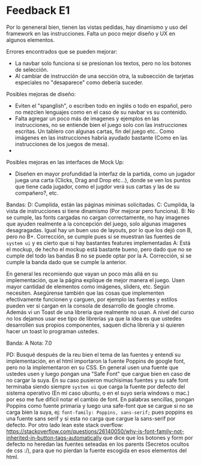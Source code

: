 # Feedback E1

Por lo geneneral bien, tienen las vistas pedidas, hay dinamismo y uso del framework en las instrucciones. Falta un poco mejor diseño y UX en algunos elementos.

Errores encontrados que se pueden mejorar:

- La navbar solo funciona si se presionan los textos, pero no los botones de selección.
- Al cambiar de instrucción de una sección otra, la subsección de tarjetas especiales no "desaparece" como debería suceder.

Posibles mejoras de diseño:

- Eviten el "spanglish", o escriben todo en inglés o todo en español, pero no mezclen lenguajes como en el caso de su navbar vs su contenido.
- Falta agregar un poco más de imagenes y ejemplos en las instrucciones, no se entiende bien el juego solo con las instrucciones escritas. Un tablero con algunas cartas, fin del juego etc.. Como imágenes en las instrucciones habría ayudado bastante (Como en las instrucciones de los juegos de mesa).
-

Posibles mejoras en las interfaces de Mock Up:

- Diseñen en mayor profundidad la interfaz de la partida, como un jugador juega una carta (Clicks, Drag and Drop etc...), donde se ven los puntos que tiene cada jugador, como el jugdor verá sus cartas y las de su compañero?, etc.

Bandas:
D: Cumplida, están las páginas minimas solicitadas.
C: Cumplida, la vista de instrucciones si tiene dinamismo (Por mejorar pero funciona).
B: No se cumple, las fonts cargadas no cargan correctamente, no hay imagenes que ayuden realmente a la concepción del juego, solo algunas imagenes desagragadas. Igual hay un buen uso de layouts, por lo que los dejó con B, pero no B+. Corrección, se cumple pues si se muestran las fuentes de `system ui` y es cierto que si hay bastantes features implementadas
A: Está el mockup, de hecho el mockup está bastante bueno, pero dado que no se cumple del todo las bandas B no se puede optar por la A. Corrección, si se cumple la banda dado que se cumple la anterior.

En general les recomiendo que vayan un poco más allá en su implementación, que la página explique de mejor manera el juego. Usen mayor cantidad de elementos como imágenes, sliders, etc. Según necesiten. Asegúrense también que las cosas que implementen efectivamente funcionen y carguen, por ejemplo las fuentes y estilos pueden ver si cargan en la consola de desarrollo de google chrome. Además vi un Toast de una librería que realmente no usan. A nivel del curso no los dejamos usar ese tipo de librerías ya que la idea es que ustedes desarrollen sus propios componentes, saquen dicha librería y si quieren hacer un toast lo programan ustedes.

Banda: A
Nota: 7.0

PD: Busqué después de la reu bien el tema de las fuentes y entendí su implementación, en el html importaron la fuente Poppins de google font, pero no la implementaron en su CSS. En general usen una fuente que ustedes usen y luego pongan una "Safe Font" que cargue bien en caso de no cargar la suya. En su caso pusieron muchisimas fuentes y su safe font terminaba siendo siempre `system ui` que carga la fuente por defecto del sistema operativo (En mi caso ubuntu, o en el suyo sería windows o mac.) por eso me fue difícil notar el cambio de font. En palabras sencillas, pongan Poppins como fuente primaria y luego una safe-font que se cargue si no se carga bien la suya, ej: `font-family: Poppins, sans-serif;` pues poppins es una fuente sans serif y si esta no carga que cargue la sans-serif por defecto. Por otro lado lean este stack overflow: https://stackoverflow.com/questions/26140050/why-is-font-family-not-inherited-in-button-tags-automatically que dice que los botones y form por defecto no heredan las fuentes seteadas en los parents (Secretos ocultos de css :/), para que no pierdan la fuente escogida en esos elementos del html.
